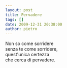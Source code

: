 ```yaml
---
layout: post
title: Pervadere
tags: []
date: 2009-12-31 20:38:00
author: pietro
---
```

Non so come sorridere<br/>senza te come sorridere,<br/>quest'unica certezza<br/>che cerca di pervadere.
